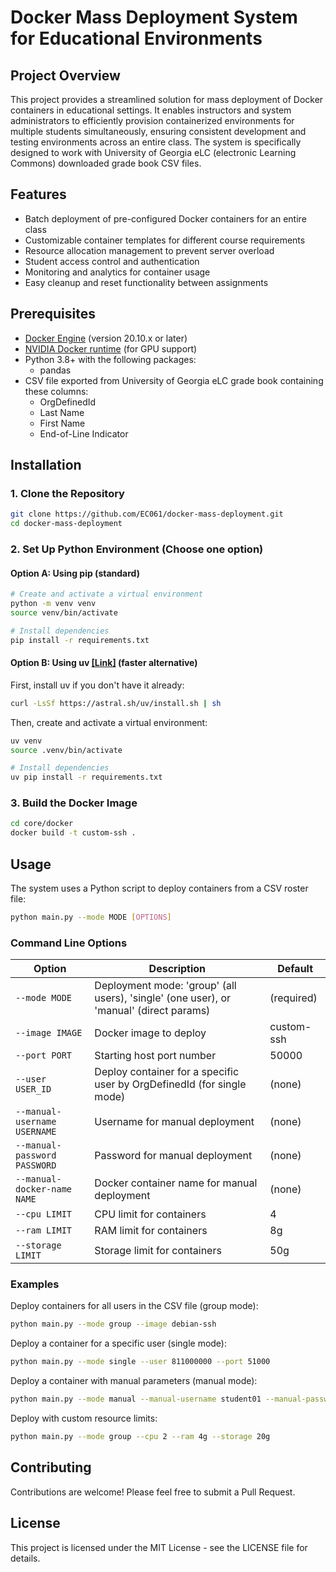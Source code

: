 # Docker Mass Deployment System for Educational Environments

## Project Overview
This project provides a streamlined solution for mass deployment of Docker containers in educational settings. It enables instructors and system administrators to efficiently provision containerized environments for multiple students simultaneously, ensuring consistent development and testing environments across an entire class. The system is specifically designed to work with University of Georgia eLC (electronic Learning Commons) downloaded grade book CSV files.

## Features
- Batch deployment of pre-configured Docker containers for an entire class
- Customizable container templates for different course requirements
- Resource allocation management to prevent server overload
- Student access control and authentication
- Monitoring and analytics for container usage
- Easy cleanup and reset functionality between assignments

## Prerequisites
- [Docker Engine](https://docs.docker.com/engine/install/) (version 20.10.x or later)
- [NVIDIA Docker runtime](https://docs.nvidia.com/datacenter/cloud-native/container-toolkit/install-guide.html) (for GPU support)
- Python 3.8+ with the following packages:
  - pandas
- CSV file exported from University of Georgia eLC grade book containing these columns:
  - OrgDefinedId
  - Last Name
  - First Name
  - End-of-Line Indicator

## Installation

### 1. Clone the Repository
```bash
git clone https://github.com/EC061/docker-mass-deployment.git
cd docker-mass-deployment
```

### 2. Set Up Python Environment (Choose one option)

#### Option A: Using pip (standard)
```bash
# Create and activate a virtual environment
python -m venv venv
source venv/bin/activate

# Install dependencies
pip install -r requirements.txt
```

#### Option B: Using uv [[Link]](https://github.com/astral-sh/uv) (faster alternative)
First, install uv if you don't have it already:
```bash
curl -LsSf https://astral.sh/uv/install.sh | sh
```

Then, create and activate a virtual environment:
```bash
uv venv
source .venv/bin/activate

# Install dependencies
uv pip install -r requirements.txt
```

### 3. Build the Docker Image
```bash
cd core/docker
docker build -t custom-ssh .
```

## Usage
The system uses a Python script to deploy containers from a CSV roster file:

```bash
python main.py --mode MODE [OPTIONS]
```

### Command Line Options

| Option | Description | Default |
|--------|-------------|---------|
| `--mode MODE` | Deployment mode: 'group' (all users), 'single' (one user), or 'manual' (direct params) | (required) |
| `--image IMAGE` | Docker image to deploy | custom-ssh |
| `--port PORT` | Starting host port number | 50000 |
| `--user USER_ID` | Deploy container for a specific user by OrgDefinedId (for single mode) | (none) |
| `--manual-username USERNAME` | Username for manual deployment | (none) |
| `--manual-password PASSWORD` | Password for manual deployment | (none) |
| `--manual-docker-name NAME` | Docker container name for manual deployment | (none) |
| `--cpu LIMIT` | CPU limit for containers | 4 |
| `--ram LIMIT` | RAM limit for containers | 8g |
| `--storage LIMIT` | Storage limit for containers | 50g |

### Examples

Deploy containers for all users in the CSV file (group mode):
```bash
python main.py --mode group --image debian-ssh
```

Deploy a container for a specific user (single mode):
```bash
python main.py --mode single --user 811000000 --port 51000
```

Deploy a container with manual parameters (manual mode):
```bash
python main.py --mode manual --manual-username student01 --manual-password pass123 --manual-docker-name container01 --port 51000
```

Deploy with custom resource limits:
```bash
python main.py --mode group --cpu 2 --ram 4g --storage 20g
```

## Contributing
Contributions are welcome! Please feel free to submit a Pull Request.

## License
This project is licensed under the MIT License - see the LICENSE file for details.

